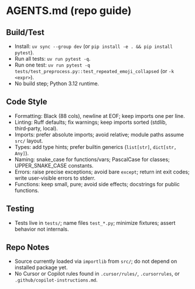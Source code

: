 # AGENTS.md (repo guide)

## Build/Test
- Install: `uv sync --group dev` (or `pip install -e . && pip install pytest`).
- Run all tests: `uv run pytest -q`.
- Run one test: `uv run pytest -q tests/test_preprocess.py::test_repeated_emoji_collapsed` (or `-k <expr>`).
- No build step; Python 3.12 runtime.

## Code Style
- Formatting: Black (88 cols), newline at EOF; keep imports one per line.
- Linting: Ruff defaults; fix warnings; keep imports sorted (stdlib, third‑party, local).
- Imports: prefer absolute imports; avoid relative; module paths assume `src/` layout.
- Types: add type hints; prefer builtin generics (`list[str]`, `dict[str, Any]`).
- Naming: snake_case for functions/vars; PascalCase for classes; UPPER_SNAKE_CASE constants.
- Errors: raise precise exceptions; avoid bare `except`; return int exit codes; write user‑visible errors to stderr.
- Functions: keep small, pure; avoid side effects; docstrings for public functions.

## Testing
- Tests live in `tests/`; name files `test_*.py`; minimize fixtures; assert behavior not internals.

## Repo Notes
- Source currently loaded via `importlib` from `src/`; do not depend on installed package yet.
- No Cursor or Copilot rules found in `.cursor/rules/`, `.cursorrules`, or `.github/copilot-instructions.md`.
